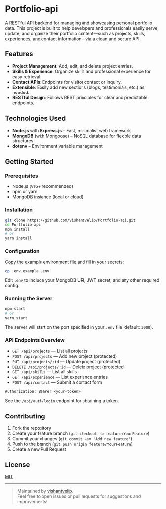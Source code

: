# Portfolio-api

A RESTful API backend for managing and showcasing personal portfolio data. This project is built to help developers and professionals easily serve, update, and organize their portfolio content—such as projects, skills, experiences, and contact information—via a clean and secure API.

## Features

- **Project Management**: Add, edit, and delete project entries.
- **Skills & Experience**: Organize skills and professional experience for easy retrieval.
- **Contact APIs**: Endpoints for visitor contact or inquiry.
- **Extensible**: Easily add new sections (blogs, testimonials, etc.) as needed.
- **RESTful Design**: Follows REST principles for clear and predictable endpoints.

## Technologies Used

- **Node.js** with **Express.js** – Fast, minimalist web framework
- **MongoDB** (with Mongoose) – NoSQL database for flexible data structures
- **dotenv** – Environment variable management

## Getting Started

### Prerequisites

- Node.js (v16+ recommended)
- npm or yarn
- MongoDB instance (local or cloud)

### Installation

```bash
git clone https://github.com/vishantvelip/Portfolio-api.git
cd Portfolio-api
npm install
# or
yarn install
```

### Configuration

Copy the example environment file and fill in your secrets:

```bash
cp .env.example .env
```

Edit `.env` to include your MongoDB URI, JWT secret, and any other required config.

### Running the Server

```bash
npm start
# or
yarn start
```

The server will start on the port specified in your `.env` file (default: `3000`).

### API Endpoints Overview

- `GET /api/projects` — List all projects
- `POST /api/projects` — Add new project (protected)
- `PUT /api/projects/:id` — Update project (protected)
- `DELETE /api/projects/:id` — Delete project (protected)
- `GET /api/skills` — List all skills
- `GET /api/experience` — List experience entries
- `POST /api/contact` — Submit a contact form


```
Authorization: Bearer <your-token>
```

See the `/api/auth/login` endpoint for obtaining a token.

## Contributing

1. Fork the repository
2. Create your feature branch (`git checkout -b feature/YourFeature`)
3. Commit your changes (`git commit -am 'Add new feature'`)
4. Push to the branch (`git push origin feature/YourFeature`)
5. Create a new Pull Request

## License

[MIT](./LICENSE)

---

> Maintained by [vishantvelip](https://github.com/vishantvelip).  
> Feel free to open issues or pull requests for suggestions and improvements!
